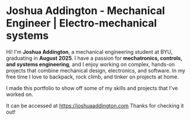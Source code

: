 # Joshua Addington - Mechanical Engineer | Electro-mechanical systems 

Hi! I'm **Joshua Addington**, a mechanical engineering student at BYU, graduating in **August 2025**. I have a passion for **mechatronics, controls, and systems engineering**, and I enjoy working on complex, hands-on projects that combine mechanical design, electronics, and software. In my free time I love to backpack, rock climb, and tinker on projects at home.

I made this portfolio to show off some of my skills and projects that I've worked on.

It can be accessed at https://joshuaaddington.com
Thanks for checking it out!
